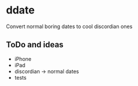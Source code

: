 ddate
=====

Convert normal boring dates to cool discordian ones


ToDo and ideas
--------------

- iPhone
- iPad
- discordian -> normal dates
- tests

